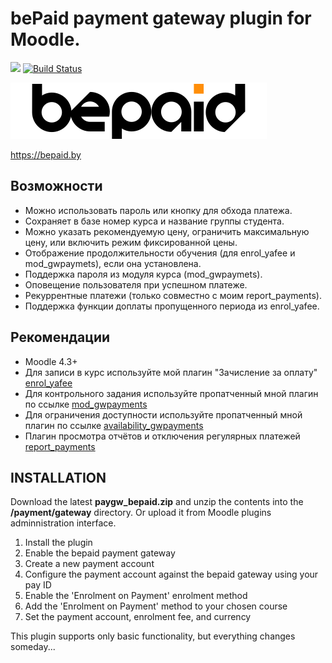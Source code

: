 # bePaid payment gateway plugin for Moodle.

[![](https://img.shields.io/github/v/release/Snickser/moodle-paygw_bepaid.svg)](https://github.com/Snickser/moodle-paygw_bepaid/releases)
[![Build Status](https://github.com/Snickser/moodle-paygw_bepaid/actions/workflows/moodle-ci.yml/badge.svg)](https://github.com/Snickser/moodle-paygw_bepaid/actions/workflows/moodle-ci.yml)

![alt text](https://raw.githubusercontent.com/Snickser/moodle-paygw_bepaid/473d0f0c18c1525a60b81fedc89eac2e45f5ed6f/pix/img.svg)

https://bepaid.by

## Возможности

+ Можно использовать пароль или кнопку для обхода платежа.
+ Сохраняет в базе номер курса и название группы студента.
+ Можно указать рекомендуемую цену, ограничить максимальную цену, или включить режим фиксированной цены.
+ Отображение продолжительности обучения (для enrol_yafee и mod_gwpaymets), если она установлена.
+ Поддержка пароля из модуля курса (mod_gwpaymets).
+ Оповещение пользователя при успешном платеже.
+ Рекуррентные платежи (только совместно с моим report_payments).
+ Поддержка функции доплаты пропущенного периода из enrol_yafee.

## Рекомендации

+ Moodle 4.3+
+ Для записи в курс используйте мой плагин "Зачисление за оплату" [enrol_yafee](https://github.com/Snickser/moodle-enrol_yafee)
+ Для контрольного задания используйте пропатченный мной плагин по ссылке [mod_gwpayments](https://github.com/Snickser/moodle-mod_gwpayments/tree/dev)
+ Для ограничения доступности используйте пропатченный мной плагин по ссылке [availability_gwpayments](https://github.com/Snickser/moodle-availability_gwpayments/tree/dev)
+ Плагин просмотра отчётов и отключения регулярных платежей [report_payments](https://github.com/Snickser/moodle-report_payments/tree/dev)

## INSTALLATION

Download the latest **paygw_bepaid.zip** and unzip the contents into the **/payment/gateway** directory. Or upload it from Moodle plugins adminnistration interface.<br>

1. Install the plugin
2. Enable the bepaid payment gateway
3. Create a new payment account
4. Configure the payment account against the bepaid gateway using your pay ID
5. Enable the 'Enrolment on Payment' enrolment method
6. Add the 'Enrolment on Payment' method to your chosen course
7. Set the payment account, enrolment fee, and currency

This plugin supports only basic functionality, but everything changes someday...
